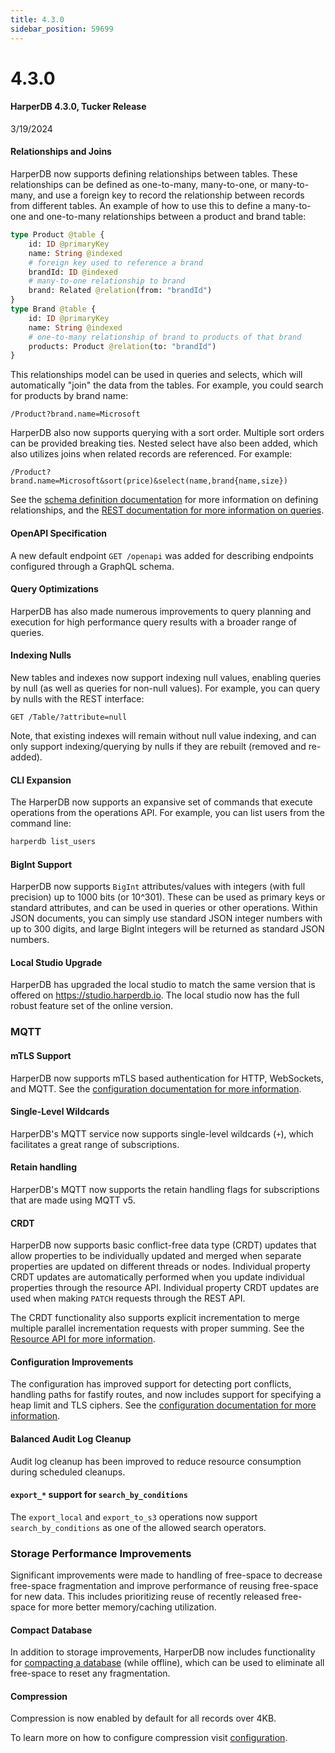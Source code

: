 ```yaml
---
title: 4.3.0
sidebar_position: 59699
---
```


# 4.3.0

#### HarperDB 4.3.0, Tucker Release

3/19/2024

#### Relationships and Joins

HarperDB now supports defining relationships between tables. These relationships can be defined as one-to-many, many-to-one, or many-to-many, and use a foreign key to record the relationship between records from different tables. An example of how to use this to define a many-to-one and one-to-many relationships between a product and brand table:

```graphql
type Product @table {
	id: ID @primaryKey
	name: String @indexed
	# foreign key used to reference a brand
	brandId: ID @indexed
	# many-to-one relationship to brand
	brand: Related @relation(from: "brandId")
}
type Brand @table {
	id: ID @primaryKey
	name: String @indexed
	# one-to-many relationship of brand to products of that brand
	products: Product @relation(to: "brandId")
}
```

This relationships model can be used in queries and selects, which will automatically "join" the data from the tables. For example, you could search for products by brand name:

```http
/Product?brand.name=Microsoft
```

HarperDB also now supports querying with a sort order. Multiple sort orders can be provided breaking ties. Nested select have also been added, which also utilizes joins when related records are referenced. For example:

```http
/Product?brand.name=Microsoft&sort(price)&select(name,brand{name,size})
```

See the [schema definition documentation](../../../developers/applications/defining-schemas) for more information on defining relationships, and the [REST documentation for more information on queries](../../../developers/rest).

#### OpenAPI Specification

A new default endpoint `GET /openapi` was added for describing endpoints configured through a GraphQL schema.

#### Query Optimizations

HarperDB has also made numerous improvements to query planning and execution for high performance query results with a broader range of queries.

#### Indexing Nulls

New tables and indexes now support indexing null values, enabling queries by null (as well as queries for non-null values). For example, you can query by nulls with the REST interface:

```http
GET /Table/?attribute=null
```

Note, that existing indexes will remain without null value indexing, and can only support indexing/querying by nulls if they are rebuilt (removed and re-added).

#### CLI Expansion

The HarperDB now supports an expansive set of commands that execute operations from the operations API. For example, you can list users from the command line:

```bash
harperdb list_users
```

#### BigInt Support

HarperDB now supports `BigInt` attributes/values with integers (with full precision) up to 1000 bits (or 10^301). These can be used as primary keys or standard attributes, and can be used in queries or other operations. Within JSON documents, you can simply use standard JSON integer numbers with up to 300 digits, and large BigInt integers will be returned as standard JSON numbers.

#### Local Studio Upgrade

HarperDB has upgraded the local studio to match the same version that is offered on https://studio.harperdb.io. The local studio now has the full robust feature set of the online version.

### MQTT

#### mTLS Support

HarperDB now supports mTLS based authentication for HTTP, WebSockets, and MQTT. See the [configuration documentation for more information](../../../deployments/configuration).

#### Single-Level Wildcards

HarperDB's MQTT service now supports single-level wildcards (`+`), which facilitates a great range of subscriptions.

#### Retain handling

HarperDB's MQTT now supports the retain handling flags for subscriptions that are made using MQTT v5.

#### CRDT

HarperDB now supports basic conflict-free data type (CRDT) updates that allow properties to be individually updated and merged when separate properties are updated on different threads or nodes. Individual property CRDT updates are automatically performed when you update individual properties through the resource API. Individual property CRDT updates are used when making `PATCH` requests through the REST API.

The CRDT functionality also supports explicit incrementation to merge multiple parallel incrementation requests with proper summing. See the [Resource API for more information](../../reference/resources).

#### Configuration Improvements

The configuration has improved support for detecting port conflicts, handling paths for fastify routes, and now includes support for specifying a heap limit and TLS ciphers. See the [configuration documentation for more information](../../../deployments/configuration).

#### Balanced Audit Log Cleanup

Audit log cleanup has been improved to reduce resource consumption during scheduled cleanups.

#### `export_*` support for `search_by_conditions`

The `export_local` and `export_to_s3` operations now support `search_by_conditions` as one of the allowed search operators.

### Storage Performance Improvements

Significant improvements were made to handling of free-space to decrease free-space fragmentation and improve performance of reusing free-space for new data. This includes prioritizing reuse of recently released free-space for more better memory/caching utilization.

#### Compact Database

In addition to storage improvements, HarperDB now includes functionality for [compacting a database](../../../deployments/harper-cli) (while offline), which can be used to eliminate all free-space to reset any fragmentation.

#### Compression

Compression is now enabled by default for all records over 4KB.

To learn more on how to configure compression visit [configuration](https://docs.harperdb.io/docs/v/4.3/deployments/configuration).
